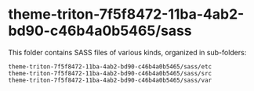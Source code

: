 # theme-triton-7f5f8472-11ba-4ab2-bd90-c46b4a0b5465/sass

This folder contains SASS files of various kinds, organized in sub-folders:

    theme-triton-7f5f8472-11ba-4ab2-bd90-c46b4a0b5465/sass/etc
    theme-triton-7f5f8472-11ba-4ab2-bd90-c46b4a0b5465/sass/src
    theme-triton-7f5f8472-11ba-4ab2-bd90-c46b4a0b5465/sass/var
